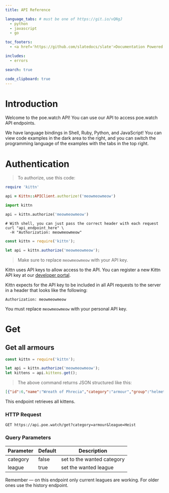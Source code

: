 ```yaml
---
title: API Reference

language_tabs: # must be one of https://git.io/vQNgJ
  - python
  - javascript
  - go

toc_footers:
  - <a href='https://github.com/slatedocs/slate'>Documentation Powered by Slate</a>

includes:
  - errors

search: true

code_clipboard: true
---
```


# Introduction

Welcome to the poe.watch API! You can use our API to access poe.watch API endpoints.

We have language bindings in Shell, Ruby, Python, and JavaScript! You can view code examples in the dark area to the right, and you can switch the programming language of the examples with the tabs in the top right.


# Authentication

> To authorize, use this code:

```ruby
require 'kittn'

api = Kittn::APIClient.authorize!('meowmeowmeow')
```

```python
import kittn

api = kittn.authorize('meowmeowmeow')
```

```shell
# With shell, you can just pass the correct header with each request
curl "api_endpoint_here" \
  -H "Authorization: meowmeowmeow"
```

```javascript
const kittn = require('kittn');

let api = kittn.authorize('meowmeowmeow');
```

> Make sure to replace `meowmeowmeow` with your API key.

Kittn uses API keys to allow access to the API. You can register a new Kittn API key at our [developer portal](http://example.com/developers).

Kittn expects for the API key to be included in all API requests to the server in a header that looks like the following:

`Authorization: meowmeowmeow`

<aside class="notice">
You must replace <code>meowmeowmeow</code> with your personal API key.
</aside>

# Get

## Get all armours

```javascript
const kittn = require('kittn');

let api = kittn.authorize('meowmeowmeow');
let kittens = api.kittens.get();
```

> The above command returns JSON structured like this:

```json
[{"id":6,"name":"Wreath of Phrecia","category":"armour","group":"helmets","frame":3,"influences":null,"linkCount":0,"icon":"https://web.poecdn.com/image/Art/2DItems/Armours/Helmets/Wreath_of_Phrecia.png?v=0557bfae422aebfaa3ac32bee72fe98e\u0026w=2\u0026h=2\u0026scale=1","mean":13.2,"mode":0,"min":1.6,"max":13.2,"exalted":0.16,"total":0,"daily":169,"current":0,"accepted":0,"change":214,"history":[2.78,1.95,3.75,3.5,4.85,4.42,8.2],"lowConfidence":false,"perfectPrice":10.28,"perfectAmount":0,"implicits":null,"explicits":["Has no Attribute Requirements","Increases and Reductions to Light Radius also apply to Area of Effect at 50% of their value","Increases and Reductions to Light Radius also apply to Damage","(15-25)% increased Light Radius","Deal no Chaos Damage"]},{"id":9,"name":"Rainbowstride","category":"armour","group":"boots","frame":3,"influences":null,"linkCount":0,"icon":"https://web.poecdn.com/image/Art/2DItems/Armours/Boots/rainbowstride.png?v=d24bcacbebe0317035b25ecea7a21776\u0026w=2\u0026h=2\u0026scale=1","mean":2.24,"mode":0,"min":2.21,"max":2.29,"exalted":0.03,"total":0,"daily":5634,"current":0,"accepted":0,"change":-36,"history":[3.85,3.32,3.23,3.6,3.58,3.56,3.36],"lowConfidence":false,"perfectPrice":17.08,"perfectAmount":0,"implicits":null,"explicits":["(4-6)% Chance to Block Spell Damage","(140-180)% increased Energy Shield","+(40-60) to maximum Mana","+20% to all Elemental Resistances","25% increased Movement Speed"]}]
```

This endpoint retrieves all kittens.

### HTTP Request

`GET https://api.poe.watch/get?category=armour&league=Heist`

### Query Parameters

Parameter | Default | Description
--------- | ------- | -----------
category | false | set to the wanted category
league | true | set the wanted league

<aside class="success">
Remember — on this endpoint only current leagues are working. For older ones use the history endpoint.
</aside>


